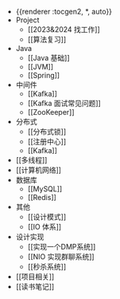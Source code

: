 - {{renderer :tocgen2, *, auto}}
- Project
	- [[2023&2024 找工作]]
	- [[算法复习]]
- Java
	- [[Java 基础]]
	- [[JVM]]
	- [[Spring]]
- 中间件
	- [[Kafka]]
	- [[Kafka 面试常见问题]]
	- [[ZooKeeper]]
- 分布式
	- [[分布式锁]]
	- [[注册中心]]
	- [[Kafka]]
- [[多线程]]
- [[计算机网络]]
- 数据库
	- [[MySQL]]
	- [[Redis]]
- 其他
	- [[设计模式]]
	- [[IO 体系]]
- 设计实现
	- [[实现一个DMP系统]]
	- [[NIO 实现群聊系统]]
	- [[秒杀系统]]
- [[项目相关]]
- [[读书笔记]]